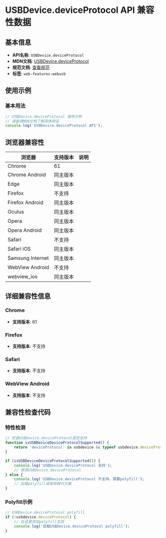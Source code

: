 # USBDevice.deviceProtocol API 兼容性数据

## 基本信息

- **API名称**: `USBDevice.deviceProtocol`
- **MDN文档**: [USBDevice.deviceProtocol](https://developer.mozilla.org/docs/Web/API/USBDevice/deviceProtocol)
- **规范文档**: [查看规范](https://wicg.github.io/webusb/#dom-usbdevice-deviceprotocol)
- **标签**: `web-features:webusb`

## 使用示例

### 基本用法

```javascript
// USBDevice.deviceProtocol 使用示例
// 请查阅MDN文档了解具体用法
console.log('USBDevice.deviceProtocol API');
```

## 浏览器兼容性

| 浏览器 | 支持版本 | 说明 |
|--------|----------|------|
| Chrome | 61 |  |
| Chrome Android | 同主版本 |  |
| Edge | 同主版本 |  |
| Firefox | 不支持 |  |
| Firefox Android | 同主版本 |  |
| Oculus | 同主版本 |  |
| Opera | 同主版本 |  |
| Opera Android | 同主版本 |  |
| Safari | 不支持 |  |
| Safari iOS | 同主版本 |  |
| Samsung Internet | 同主版本 |  |
| WebView Android | 不支持 |  |
| webview_ios | 同主版本 |  |

## 详细兼容性信息

### Chrome

- **支持版本**: 61

### Firefox

- **支持版本**: 不支持

### Safari

- **支持版本**: 不支持

### WebView Android

- **支持版本**: 不支持

## 兼容性检查代码

### 特性检测

```javascript
// 检查USBDevice.deviceProtocol是否支持
function isUSBDeviceDeviceProtocolSupported() {
    return 'deviceProtocol' in usbdevice && typeof usbdevice.deviceProtocol === 'function';
}

if (isUSBDeviceDeviceProtocolSupported()) {
    console.log('USBDevice.deviceProtocol 支持');
    // 使用USBDevice.deviceProtocol
} else {
    console.log('USBDevice.deviceProtocol 不支持，需要polyfill');
    // 加载polyfill或使用替代方案
}
```

### Polyfill示例

```javascript
// USBDevice.deviceProtocol polyfill
if (!usbdevice.deviceProtocol) {
    // 在这里添加polyfill实现
    console.log('加载USBDevice.deviceProtocol polyfill');
}
```

